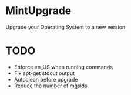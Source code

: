 # MintUpgrade

Upgrade your Operating System to a new version

# TODO

- Enforce en_US when running commands
- Fix apt-get stdout output
- Autoclean before upgrade
- Reduce the number of mgsids